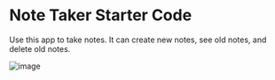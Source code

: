 # Note Taker Starter Code
Use this app to take notes. It can create new notes, see old notes, and delete old notes.

![image](https://user-images.githubusercontent.com/95263095/168712817-9452c746-f583-42f0-ab1b-cd1a191da8e4.png)

